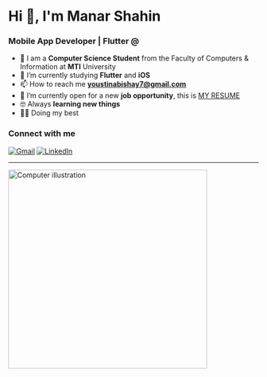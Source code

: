 # Hi 👋, I'm Manar Shahin

### Mobile App Developer | Flutter @ 

- 🏡 I am a **Computer Science Student** from the Faculty of Computers & Information at **MTI** University
- 🌱 I’m currently studying **Flutter** and **iOS**
- 📫 How to reach me **youstinabishay7@gmail.com**
- 👀 I’m currently open for a new **job opportunity**, this is [MY RESUME](https://drive.google.com/file/d/15779s55cwnorB0gp9lEh0to2_7hs0BWY/view?usp=drivesdk)
- 🤓 Always **learning new things**
- 🐱‍💻 Doing my best

### Connect with me

[![Gmail](https://img.shields.io/badge/-Gmail-D14836?style=for-the-badge&logo=gmail&logoColor=white)](youstinabishay7@gmail.com)
[![LinkedIn](https://img.shields.io/badge/-LinkedIn-0077B5?style=for-the-badge&logo=linkedin&logoColor=white)](https://www.linkedin.com/in/%D9%8A%D9%88%D8%B3%D8%AA%D9%8A%D9%86%D8%A7-%D8%A8%D8%B4%D8%A7%D9%89-449965313?utm_source=share&utm_campaign=share_via&utm_content=profile&utm_medium=android_app)

---

<img src="https://user-images.githubusercontent.com/63050133/156676671-d5b2e362-97d4-4404-9447-dd71ddfea82f.gif" alt="Computer illustration" style="width:400px;height:auto;"/>
